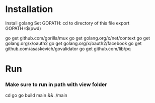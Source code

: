 # Installation

Install golang
Set GOPATH:
    cd to directory of this file
    export GOPATH=$(pwd)

go get github.com/gorilla/mux
go get golang.org/x/net/context
go get golang.org/x/oauth2
go get golang.org/x/oauth2/facebook
go get github.com/asaskevich/govalidator
go get github.com/lib/pq

# Run
### Make sure to run in path with view folder
cd go
go build main && ./main